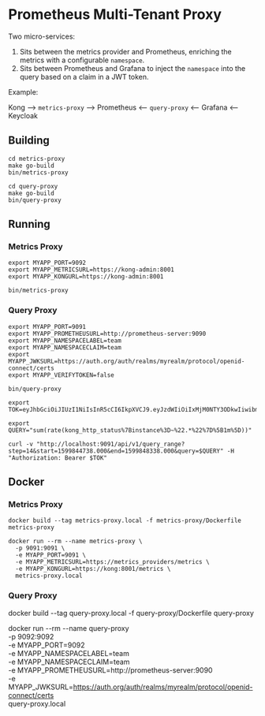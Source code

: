 
# Prometheus Multi-Tenant Proxy

Two micro-services:

1) Sits between the metrics provider and Prometheus, enriching the metrics with a configurable `namespace`.
2) Sits between Prometheus and Grafana to inject the `namespace` into the query based on a claim in a JWT token.

Example:

Kong --> `metrics-proxy` --> Prometheus <-- `query-proxy` <-- Grafana <-- Keycloak


## Building

```
cd metrics-proxy
make go-build
bin/metrics-proxy

cd query-proxy
make go-build
bin/query-proxy
```

## Running

### Metrics Proxy

```
export MYAPP_PORT=9092
export MYAPP_METRICSURL=https://kong-admin:8001
export MYAPP_KONGURL=https://kong-admin:8001

bin/metrics-proxy
```

### Query Proxy

```
export MYAPP_PORT=9091
export MYAPP_PROMETHEUSURL=http://prometheus-server:9090
export MYAPP_NAMESPACELABEL=team
export MYAPP_NAMESPACECLAIM=team
export MYAPP_JWKSURL=https://auth.org/auth/realms/myrealm/protocol/openid-connect/certs
export MYAPP_VERIFYTOKEN=false

bin/query-proxy
```

```
export TOK=eyJhbGciOiJIUzI1NiIsInR5cCI6IkpXVCJ9.eyJzdWIiOiIxMjM0NTY3ODkwIiwibmFtZSI6IkpvaG4gRG9lIiwiaWF0IjoxNTE2MjM5MDIyLCJleHAiOjE5MTYyMzkwMjIsInRlYW0iOiJhYmMifQ.bdmbECR2RdUCRxgSpY8hxQ0aRYlKyvHZxRfoinLUeA0

export QUERY="sum(rate(kong_http_status%7Binstance%3D~%22.*%22%7D%5B1m%5D))"

curl -v "http://localhost:9091/api/v1/query_range?step=14&start=1599844738.000&end=1599848338.000&query=$QUERY" -H "Authorization: Bearer $TOK"

```

## Docker

### Metrics Proxy

```
docker build --tag metrics-proxy.local -f metrics-proxy/Dockerfile metrics-proxy

docker run --rm --name metrics-proxy \
  -p 9091:9091 \
  -e MYAPP_PORT=9091 \
  -e MYAPP_METRICSURL=https://metrics_providers/metrics \
  -e MYAPP_KONGURL=https://kong:8001/metrics \
  metrics-proxy.local
```

### Query Proxy

docker build --tag query-proxy.local -f query-proxy/Dockerfile query-proxy

docker run --rm --name query-proxy \
  -p 9092:9092 \
  -e MYAPP_PORT=9092 \
  -e MYAPP_NAMESPACELABEL=team \
  -e MYAPP_NAMESPACECLAIM=team \
  -e MYAPP_PROMETHEUSURL=http://prometheus-server:9090 \
  -e MYAPP_JWKSURL=https://auth.org/auth/realms/myrealm/protocol/openid-connect/certs \
  query-proxy.local
```
